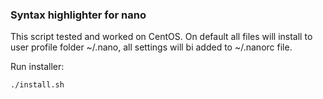 ### Syntax highlighter for nano

This script tested and worked on CentOS. On default all files will install to user profile folder ~/.nano, all settings will bi added to ~/.nanorc file.

Run installer:

```bash
./install.sh
```